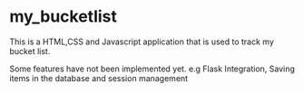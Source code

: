 # my_bucketlist
This is a HTML,CSS and Javascript application that is used to track my bucket list.

Some features have not been implemented yet. e.g Flask Integration, Saving items in the database and session management
